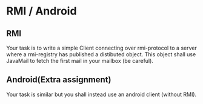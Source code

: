 # RMI / Android
## RMI
Your task is to write a simple Client connecting over rmi-protocol to a server where a rmi-registry has published a distibuted object. This object shall use JavaMail to fetch the first mail in your mailbox (be careful).
## Android(Extra assignment)
Your task is similar but you shall instead use an android client (without RMI).

